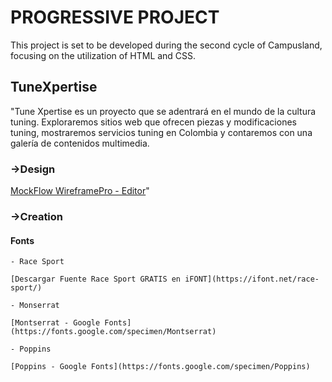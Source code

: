 # PROGRESSIVE PROJECT

This project is set to be developed during the second cycle of Campusland, focusing on the utilization of HTML and CSS.


## TuneXpertise

"Tune Xpertise es un proyecto que se adentrará en el mundo de la cultura tuning. Exploraremos sitios web que ofrecen piezas y modificaciones tuning, mostraremos servicios tuning en Colombia y contaremos con una galería de contenidos multimedia.

### →Design

[MockFlow WireframePro - Editor](https://wireframepro.mockflow.com/editor.jsp?editor=off&publicid=Mf890d3ee7d753277cf1dda99f844408a1692769244227&projectid=Mgn3sz7e5pb&perm=Owner#/page/d9d80b9e846b426a988ab159889a30c8)"

### →Creation
#### Fonts

    - Race Sport
    
    [Descargar Fuente Race Sport GRATIS en iFONT](https://ifont.net/race-sport/)
    
    - Monserrat
    
    [Montserrat - Google Fonts](https://fonts.google.com/specimen/Montserrat)
    
    - Poppins
    
    [Poppins - Google Fonts](https://fonts.google.com/specimen/Poppins)

